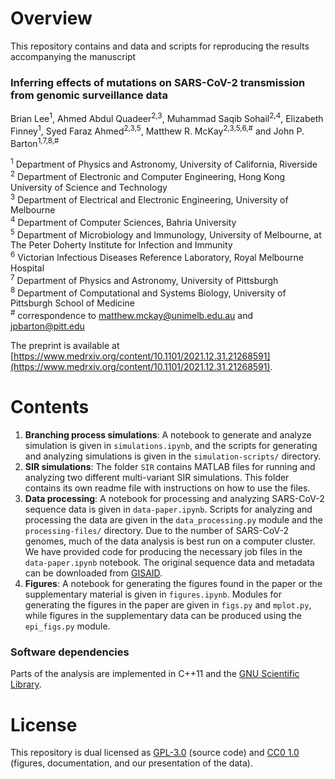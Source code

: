 
# Overview

This repository contains and data and scripts for reproducing the results accompanying the manuscript  

### Inferring effects of mutations on SARS-CoV-2 transmission from genomic surveillance data
Brian Lee<sup>1</sup>, Ahmed Abdul Quadeer<sup>2,3</sup>, Muhammad Saqib Sohail<sup>2,4</sup>, Elizabeth Finney<sup>1</sup>, Syed Faraz Ahmed<sup>2,3,5</sup>, Matthew R. McKay<sup>2,3,5,6,#</sup> and John P. Barton<sup>1,7,8,#</sup>

<sup>1</sup> Department of Physics and Astronomy, University of California, Riverside  
<sup>2</sup> Department of Electronic and Computer Engineering, Hong Kong University of Science and Technology  
<sup>3</sup> Department of Electrical and Electronic Engineering, University of Melbourne  
<sup>4</sup> Department of Computer Sciences, Bahria University  
<sup>5</sup> Department of Microbiology and Immunology, University of Melbourne, at The Peter Doherty Institute for Infection and Immunity  
<sup>6</sup> Victorian Infectious Diseases Reference Laboratory, Royal Melbourne Hospital  
<sup>7</sup> Department of Physics and Astronomy, University of Pittsburgh  
<sup>8</sup> Department of Computational and Systems Biology, University of Pittsburgh School of Medicine  
<sup>#</sup> correspondence to [matthew.mckay@unimelb.edu.au](mailto:matthew.mckay@unimelb.edu.au) and [jpbarton@pitt.edu](mailto:jpbarton@pitt.edu)  

The preprint is available at [https://www.medrxiv.org/content/10.1101/2021.12.31.21268591](https://www.medrxiv.org/content/10.1101/2021.12.31.21268591).

# Contents

1. __Branching process simulations__: A notebook to generate and analyze simulation is given in `simulations.ipynb`, and the scripts for generating and analyzing simulations is given in the `simulation-scripts/` directory.
2. __SIR simulations__: The folder `SIR` contains MATLAB files for running and analyzing two different multi-variant SIR simulations. This folder contains its own readme file with instructions on how to use the files.
3. __Data processing__: A notebook for processing and analyzing SARS-CoV-2 sequence data is given in `data-paper.ipynb`. Scripts for analyzing and processing the data are given in the `data_processing.py` module and the `processing-files/` directory. Due to the number of SARS-CoV-2 genomes, much of the data analysis is best run on a computer cluster. We have provided code for producing the necessary job files in the `data-paper.ipynb` notebook. The original sequence data and metadata can be downloaded from [GISAID](https://gisaid.org).
4. __Figures__: A notebook for generating the figures found in the paper or the supplementary material is given in `figures.ipynb`. Modules for generating the figures in the paper are given in `figs.py` and `mplot.py`, while figures in the supplementary data can be produced using the `epi_figs.py` module.

### Software dependencies

Parts of the analysis are implemented in C++11 and the [GNU Scientific Library](https://www.gnu.org/software/gsl/).

# License

This repository is dual licensed as [GPL-3.0](LICENSE-GPL) (source code) and [CC0 1.0](LICENSE-CC0) (figures, documentation, and our presentation of the data).

